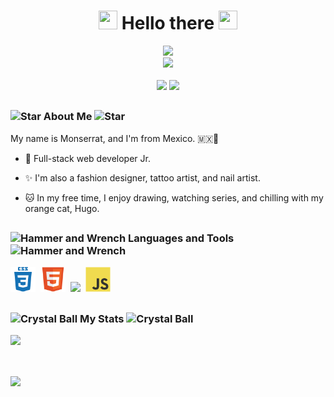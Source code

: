 
<div id="header" align="center">
  <h1>
    <img src="https://media.tenor.com/Cri9ly9IFjMAAAAj/fireworks-color.gif" width="30" height="30">  Hello there         <img src="https://media.tenor.com/Cri9ly9IFjMAAAAj/fireworks-color.gif" width="30" height="30">
  </h1>
</div>
<div id="lofi" align="center">
  <img src="https://media1.tenor.com/m/4RYbGa1GttQAAAAd/lofi-browsing.gif"><br>
  <img src="https://media.tenor.com/zhIZszouG8QAAAAi/line-divider.gif" height="2">
</div>
<br>
<div id="badges" align="center">
 <a href="https://open.spotify.com/playlist/14RXBi0YWelt7L7oidpuCX?si=ce999ee345f640f0"><img src="https://img.shields.io/badge/Spotify-8B89CC?style=for-the-badge&logo=spotify&logoColor=white"></a>
  <a href="https://www.linkedin.com/in/monsehz"><img src="https://img.shields.io/badge/LinkedIn-7291bc?style=for-the-badge&logo=linkedin&logoColor=white"></a>
</div>

<h2> </h2>
<h3> <img src="https://raw.githubusercontent.com/Tarikul-Islam-Anik/Animated-Fluent-Emojis/master/Emojis/Travel%20and%20places/Star.png" alt="Star" width="20" height="20" /> About Me <img src="https://raw.githubusercontent.com/Tarikul-Islam-Anik/Animated-Fluent-Emojis/master/Emojis/Travel%20and%20places/Star.png" alt="Star" width="20" height="20" /></h3>

My name is Monserrat, and I'm from Mexico. 🇲🇽🌮

- 📖 Full-stack web developer Jr.

- ✨ I'm also a fashion designer, tattoo artist, and nail artist.

- 🐱 In my free time, I enjoy drawing, watching series, and chilling with my orange cat, Hugo.

<h2></h2>

<h3><img src="https://raw.githubusercontent.com/Tarikul-Islam-Anik/Animated-Fluent-Emojis/master/Emojis/Objects/Hammer%20and%20Wrench.png" alt="Hammer and Wrench" width="20" height="20" /> Languages and Tools <img src="https://raw.githubusercontent.com/Tarikul-Islam-Anik/Animated-Fluent-Emojis/master/Emojis/Objects/Hammer%20and%20Wrench.png" alt="Hammer and Wrench" width="20" height="20" /></h3>

<div> <img src="https://github.com/devicons/devicon/blob/master/icons/css3/css3-plain-wordmark.svg"  title="CSS3" alt="CSS" width="40" height="40"/>&nbsp;
  <img src="https://github.com/devicons/devicon/blob/master/icons/html5/html5-original.svg" title="HTML5" alt="HTML" width="40" height="40"/>&nbsp;
  <img src='https://sass-lang.com/assets/img/styleguide/color.png' height='40'/>&nbsp;
  <img src="https://github.com/devicons/devicon/blob/master/icons/javascript/javascript-original.svg" title="JavaScript" alt="JavaScript" width="40" height="40"/>&nbsp;
</div>

<h2></h2>

<h3><img src="https://raw.githubusercontent.com/Tarikul-Islam-Anik/Animated-Fluent-Emojis/master/Emojis/Activities/Crystal%20Ball.png" alt="Crystal Ball" width="20" height="20" /> My Stats <img src="https://raw.githubusercontent.com/Tarikul-Islam-Anik/Animated-Fluent-Emojis/master/Emojis/Activities/Crystal%20Ball.png" alt="Crystal Ball" width="20" height="20" /> </h3>

<img src="https://media.tenor.com/SRSco4res10AAAAi/coming-soon.gif" width="50">
<h2></h2>
<br><img src="https://komarev.com/ghpvc/?username=morwen44&style=for-the-badge&color=ff69b4"><br>
<!--
**morwen44/morwen44** is a ✨ _special_ ✨ repository because its `README.md` (this file) appears on your GitHub profile.

Here are some ideas to get you started:

- 🔭 I’m currently working on ...
- 🌱 I’m currently learning ...
- 👯 I’m looking to collaborate on ...
- 🤔 I’m looking for help with ...
- 💬 Ask me about ...
- 📫 How to reach me: ...
- 😄 Pronouns: ...
- ⚡ Fun fact: ...

-->
